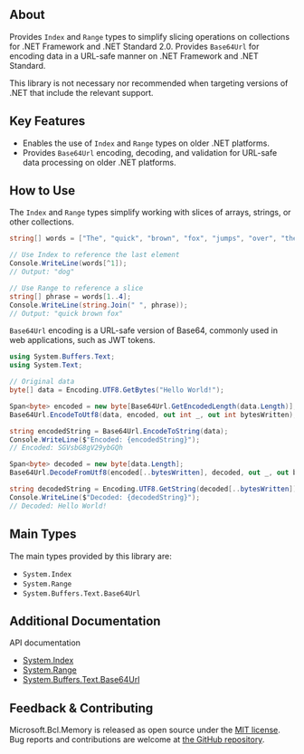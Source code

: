 ## About

Provides `Index` and `Range` types to simplify slicing operations on collections for .NET Framework and .NET Standard 2.0.
Provides `Base64Url` for encoding data in a URL-safe manner on .NET Framework and .NET Standard.

This library is not necessary nor recommended when targeting versions of .NET that include the relevant support.

## Key Features

<!-- The key features of this package -->

* Enables the use of `Index` and `Range` types on older .NET platforms.
* Provides `Base64Url` encoding, decoding, and validation for URL-safe data processing on older .NET platforms.

## How to Use

<!-- A compelling example on how to use this package with code, as well as any specific guidelines for when to use the package -->

The `Index` and `Range` types simplify working with slices of arrays, strings, or other collections.

```csharp
string[] words = ["The", "quick", "brown", "fox", "jumps", "over", "the", "lazy", "dog"];

// Use Index to reference the last element
Console.WriteLine(words[^1]);
// Output: "dog"

// Use Range to reference a slice
string[] phrase = words[1..4];
Console.WriteLine(string.Join(" ", phrase));
// Output: "quick brown fox"
```

`Base64Url` encoding is a URL-safe version of Base64, commonly used in web applications, such as JWT tokens.

```csharp
using System.Buffers.Text;
using System.Text;

// Original data
byte[] data = Encoding.UTF8.GetBytes("Hello World!");

Span<byte> encoded = new byte[Base64Url.GetEncodedLength(data.Length)];
Base64Url.EncodeToUtf8(data, encoded, out int _, out int bytesWritten);

string encodedString = Base64Url.EncodeToString(data);  
Console.WriteLine($"Encoded: {encodedString}");
// Encoded: SGVsbG8gV29ybGQh

Span<byte> decoded = new byte[data.Length];
Base64Url.DecodeFromUtf8(encoded[..bytesWritten], decoded, out _, out bytesWritten);

string decodedString = Encoding.UTF8.GetString(decoded[..bytesWritten]);
Console.WriteLine($"Decoded: {decodedString}");
// Decoded: Hello World!
```

## Main Types

<!-- The main types provided in this library -->

The main types provided by this library are:

* `System.Index`
* `System.Range`
* `System.Buffers.Text.Base64Url`

## Additional Documentation

<!-- Links to further documentation. Remove conceptual documentation if not available for the library. -->

API documentation

* [System.Index](https://learn.microsoft.com/dotnet/api/system.index)
* [System.Range](https://learn.microsoft.com/dotnet/api/system.range)
* [System.Buffers.Text.Base64Url](https://learn.microsoft.com/dotnet/api/system.buffers.text.base64url)

## Feedback & Contributing

<!-- How to provide feedback on this package and contribute to it -->

Microsoft.Bcl.Memory is released as open source under the [MIT license](https://licenses.nuget.org/MIT).
Bug reports and contributions are welcome at [the GitHub repository](https://github.com/dotnet/runtime).

